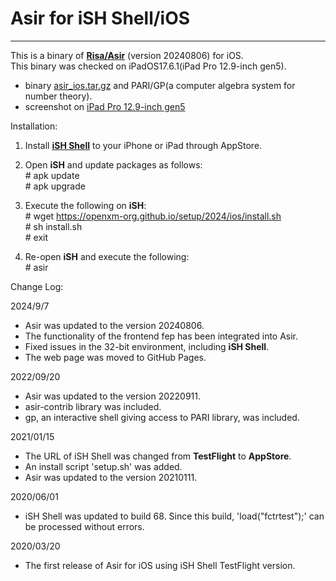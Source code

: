 Asir for iSH Shell/iOS
======================

* * *

This is a binary of [**Risa/Asir**](http://www.math.kobe-u.ac.jp/Asir/index.html) (version 20240806) for iOS.  
This binary was checked on iPadOS17.6.1(iPad Pro 12.9-inch gen5).

*   binary [asir\_ios.tar.gz](asir_ios.tar.gz) and PARI/GP(a computer algebra system for number theory).
*   screenshot on [iPad Pro 12.9-inch gen5](asir_on_iPad_pro.png)

Installation:

1.  Install [**iSH Shell**](https://apps.apple.com/us/app/ish-shell/id1436902243) to your iPhone or iPad through AppStore.

2.  Open **iSH** and update packages as follows:  
    \# apk update  
    \# apk upgrade  
    
3.  Execute the following on **iSH**:  
    \# wget https://openxm-org.github.io/setup/2024/ios/install.sh  
    \# sh install.sh  
    \# exit
4.  Re-open **iSH** and execute the following:  
    \# asir

Change Log:

2024/9/7

*   Asir was updated to the version 20240806.
*   The functionality of the frontend fep has been integrated into Asir.
*   Fixed issues in the 32-bit environment, including **iSH Shell**.
*   The web page was moved to GitHub Pages.

2022/09/20

*   Asir was updated to the version 20220911.
*   asir-contrib library was included.
*   gp, an interactive shell giving access to PARI library, was included.

2021/01/15

*   The URL of iSH Shell was changed from **TestFlight** to **AppStore**.
*   An install script 'setup.sh' was added.
*   Asir was updated to the version 20210111.

2020/06/01

*   iSH Shell was updated to build 68. Since this build, 'load("fctrtest");' can be processed without errors.

2020/03/20

*   The first release of Asir for iOS using iSH Shell TestFlight version.
